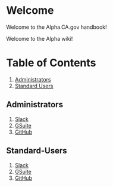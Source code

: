 # Welcome

Welcome to the Alpha.CA.gov handbook!


Welcome to the Alpha wiki!

# Table of Contents
1. [Administrators](#Administrators)
2. [Standard Users](#Standard-Users)


## Administrators
1. [Slack](https://github.com/cagov/handbook-cadotgov/wiki/SLACK)
2. [GSuite](https://github.com/cagov/handbook-cadotgov/wiki/GSuite)
3. [GitHub](https://github.com/cagov/handbook-cadotgov/wiki/GitHub)

## Standard-Users
1. [Slack](https://github.com/cagov/handbook-cadotgov/blob/master/docs/SLACK-USERS.md)
2. [GSuite](https://github.com/cagov/handbook-cadotgov/wiki/GSuite-USERS)
3. [GitHub](https://github.com/cagov/handbook-cadotgov/wiki/GitHub-USERS)
